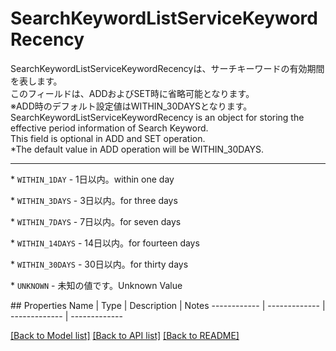 # SearchKeywordListServiceKeywordRecency

<div lang=\"ja\"> SearchKeywordListServiceKeywordRecencyは、サーチキーワードの有効期間を表します。<br> このフィールドは、ADDおよびSET時に省略可能となります。<br> ※ADD時のデフォルト設定値はWITHIN_30DAYSとなります。 </div> <div lang=\"en\"> SearchKeywordListServiceKeywordRecency is an object for storing the effective period information of Search Keyword.<br> This field is optional in ADD and SET operation. <br> *The default value in ADD operation will be WITHIN_30DAYS. </div> <hr> <p>* <code>WITHIN_1DAY</code> - <span lang=\"ja\">1日以内。</span><span lang=\"en\">within one day</span></p> <p>* <code>WITHIN_3DAYS</code> - <span lang=\"ja\">3日以内。</span><span lang=\"en\">for three days</span></p> <p>* <code>WITHIN_7DAYS</code> - <span lang=\"ja\">7日以内。</span><span lang=\"en\">for seven days</span></p> <p>* <code>WITHIN_14DAYS</code> - <span lang=\"ja\">14日以内。</span><span lang=\"en\">for fourteen days</span></p> <p>* <code>WITHIN_30DAYS</code> - <span lang=\"ja\">30日以内。</span><span lang=\"en\">for thirty days</span></p> <p>* <code>UNKNOWN</code> - <span lang=\"ja\">未知の値です。</span><span lang=\"en\">Unknown Value</span></p> 
## Properties
Name | Type | Description | Notes
------------ | ------------- | ------------- | -------------

[[Back to Model list]](../README.md#documentation-for-models) [[Back to API list]](../README.md#documentation-for-api-endpoints) [[Back to README]](../README.md)


